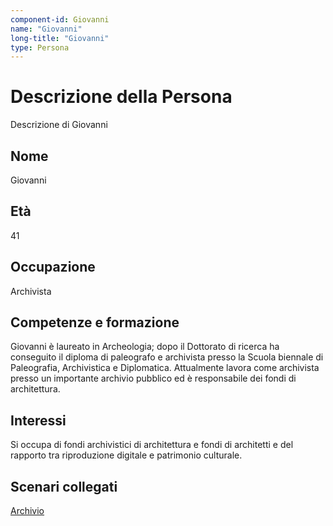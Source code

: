 ```yaml
---
component-id: Giovanni
name: "Giovanni"
long-title: "Giovanni"
type: Persona
---
```


# Descrizione della Persona

Descrizione di Giovanni

## Nome
Giovanni

## Età
41

## Occupazione
Archivista

## Competenze e formazione
Giovanni è laureato in Archeologia; dopo il Dottorato di ricerca ha conseguito il diploma di paleografo e archivista presso la Scuola biennale di Paleografia, Archivistica e Diplomatica. Attualmente lavora come archivista presso un importante archivio pubblico ed è responsabile dei fondi di architettura.

## Interessi
Si occupa di fondi archivistici di architettura e fondi di architetti e del rapporto tra riproduzione digitale e patrimonio culturale.

## Scenari collegati
[Archivio](https://github.com/read-project/stories/blob/main/Scenario/Archivio.md)

